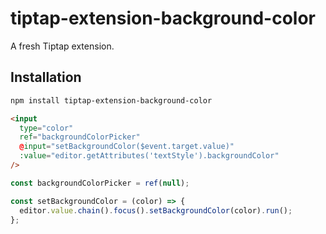# tiptap-extension-background-color

A fresh Tiptap extension.

## Installation

```bash
npm install tiptap-extension-background-color
```

```html
<input
  type="color"
  ref="backgroundColorPicker"
  @input="setBackgroundColor($event.target.value)"
  :value="editor.getAttributes('textStyle').backgroundColor"
/>
```

```js
const backgroundColorPicker = ref(null);

const setBackgroundColor = (color) => {
  editor.value.chain().focus().setBackgroundColor(color).run();
};
```
